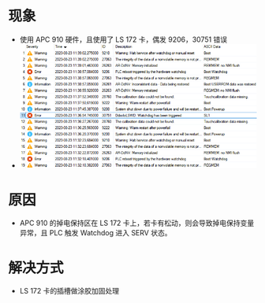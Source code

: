 # 现象

- 使用 APC 910 硬件，且使用了 LS 172 卡，偶发 9206，30751 错误
- ![](FILES/9206%2030751%20APC进SERV/image-20230823165608466.png)

# 原因

- APC 910 的掉电保持区在 LS 172 卡上，若卡有松动，则会导致掉电保持变量异常，且 PLC 触发 Watchdog 进入 SERV 状态。

# 解决方式

- LS 172 卡的插槽做涂胶加固处理

